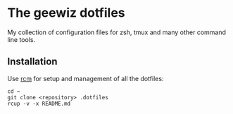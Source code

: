# The geewiz dotfiles

My collection of configuration files for zsh, tmux and many other command line tools.

## Installation

Use [rcm](https://github.com/thoughtbot/rcm "thoughtbot/rcm · GitHub") for setup and management of all the dotfiles:

    cd ~
    git clone <repository> .dotfiles
    rcup -v -x README.md
